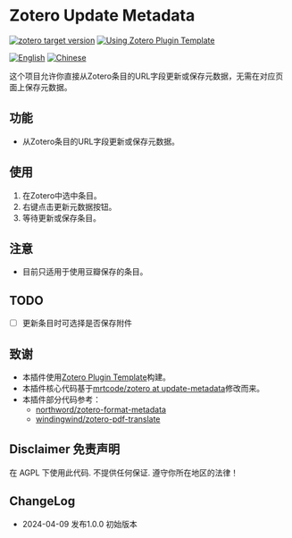 # Zotero Update Metadata

[![zotero target version](https://img.shields.io/badge/Zotero-7-green?style=flat-square&logo=zotero&logoColor=CC2936)](https://www.zotero.org)
[![Using Zotero Plugin Template](https://img.shields.io/badge/Using-Zotero%20Plugin%20Template-blue?style=flat-square&logo=github)](https://github.com/windingwind/zotero-plugin-template)

[![English](https://img.shields.io/badge/英文-English-blue.svg)](https://github.com/iiwenwen/zotero-update-metadata/blob/main/README.md)
[![Chinese](https://img.shields.io/badge/中文-Chinese-blue.svg)](https://github.com/iiwenwen/zotero-update-metadata/blob/main/doc/README-zhCN.md)

这个项目允许你直接从Zotero条目的URL字段更新或保存元数据，无需在对应页面上保存元数据。

## 功能

- 从Zotero条目的URL字段更新或保存元数据。

## 使用

1. 在Zotero中选中条目。
2. 右键点击更新元数据按钮。
3. 等待更新或保存条目。

## 注意

- 目前只适用于使用豆瓣保存的条目。

## TODO

- [ ] 更新条目时可选择是否保存附件

## 致谢

- 本插件使用[Zotero Plugin Template](https://github.com/windingwind/zotero-plugin-template)构建。
- 本插件核心代码基于[mrtcode/zotero at update-metadata](https://github.com/mrtcode/zotero/tree/update-metadata)修改而来。
- 本插件部分代码参考：
  + [northword/zotero-format-metadata](https://github.com/northword/zotero-format-metadata)
  + [windingwind/zotero-pdf-translate](https://github.com/windingwind/zotero-pdf-translate/tree/87299879409b8d74c45b7690e0227232de407c0a)

## Disclaimer 免责声明

在 AGPL 下使用此代码. 不提供任何保证. 遵守你所在地区的法律！

## ChangeLog

- 2024-04-09 发布1.0.0 初始版本
